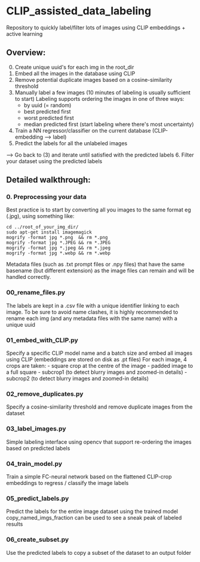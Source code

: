 # CLIP_assisted_data_labeling
Repository to quickly label/filter lots of images using CLIP embeddings + active learning

## Overview:
0. Create unique uuid's for each img in the root_dir
1. Embed all the images in the database using CLIP
2. Remove potential duplicate images based on a cosine-similarity threshold
3. Manually label a few images (10 minutes of labeling is usually sufficient to start)
Labeling supports ordering the images in one of three ways:
    - by uuid (= random)
    - best predicted first
    - worst predicted first
    - median predicted first (start labeling where there's most uncertainty)
4. Train a NN regressor/classifier on the current database (CLIP-embedding --> label)
5. Predict the labels for all the unlabeled images
	
--> Go back to (3) and iterate until satisfied with the predicted labels
6. Filter your dataset using the predicted labels


## Detailed walkthrough:

### 0. Preprocessing your data
Best practice is to start by converting all you images to the same format eg (.jpg), using something like:

```
cd ../root_of_your_img_dir/
sudo apt-get install imagemagick
mogrify -format jpg *.png  && rm *.png
mogrify -format jpg *.JPEG && rm *.JPEG
mogrify -format jpg *.jpeg && rm *.jpeg
mogrify -format jpg *.webp && rm *.webp
```

Metadata files (such as .txt prompt files or .npy files) that have the same basename (but different extension) as the image files can remain and will be handled correctly.


### 00_rename_files.py
The labels are kept in a .csv file with a unique identifier linking to each image.
To be sure to avoid name clashes, it is highly recommended to rename each img (and any metadata files with the same name) with a unique uuid

### 01_embed_with_CLIP.py
Specify a specific CLIP model name and a batch size and embed all images using CLIP (embeddings are stored on disk as .pt files)
For each image, 4 crops are taken:
	- square crop at the centre of the image
	- padded image to a full square
	- subcrop1 (to detect blurry images and zoomed-in details)
	- subcrop2 (to detect blurry images and zoomed-in details)
	
### 02_remove_duplicates.py
Specify a cosine-similarity threshold and remove duplicate images from the dataset

### 03_label_images.py
Simple labeling interface using opencv that support re-ordering the images based on predicted labels

### 04_train_model.py
Train a simple FC-neural network based on the flattened CLIP-crop embeddings to regress / classify the image labels

### 05_predict_labels.py
Predict the labels for the entire image dataset using the trained model
copy_named_imgs_fraction can be used to see a sneak peak of labeled results

### 06_create_subset.py
Use the predicted labels to copy a subset of the dataset to an output folder
